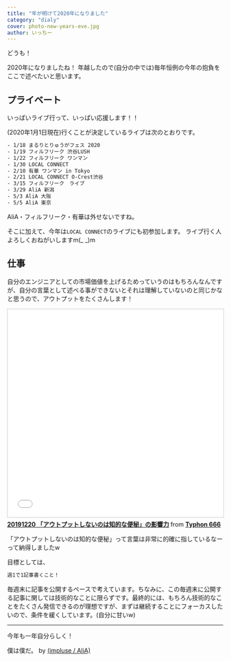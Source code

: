 ```yaml
---
title: "年が明けて2020年になりました"
category: "dialy"
cover: photo-new-years-eve.jpg
author: いっちー
---
```


どうも！

2020年になりましたね！
年越したので(自分の中では)毎年恒例の今年の抱負をここで述べたいと思います。

## プライベート
いっぱいライブ行って、いっぱい応援します！！

(2020年1月1日現在)行くことが決定しているライブは次のとおりです。

```txt
- 1/18 まるりとりゅうがフェス 2020
- 1/19 フィルフリーク 渋谷LUSH
- 1/22 フィルフリーク ワンマン
- 1/30 LOCAL CONNECT
- 2/10 有華 ワンマン in Tokyo
- 2/21 LOCAL CONNECT O-Crest渋谷
- 3/15 フィルフリーク　ライブ
- 3/29 AliA 新潟
- 5/3 AliA 大阪
- 5/5 AliA 東京
```

AliA・フィルフリーク・有華は外せないですね。

そこに加えて、今年は`LOCAL CONNECT`のライブにも初参加します。
ライブ行く人よろしくおねがいしますm(_ _)m


## 仕事
自分のエンジニアとしての市場価値を上げるためっていうのはもちろんなんですが、自分の言葉として述べる事ができないとそれは理解していないのと同じかなと思うので、アウトプットをたくさんします！

<iframe src="//www.slideshare.net/slideshow/embed_code/key/7oz0gSNSubAB0t" width="595" height="485" frameborder="0" marginwidth="0" marginheight="0" scrolling="no" style="border:1px solid #CCC; border-width:1px; margin-bottom:5px; max-width: 100%;" allowfullscreen> </iframe> <div style="margin-bottom:5px"> <strong> <a href="//www.slideshare.net/Typhon666_death/20191220-the-influence-of-intelligent-constipation-without-output" title="20191220 「アウトプットしないのは知的な便秘」の影響力" target="_blank">20191220 「アウトプットしないのは知的な便秘」の影響力</a> </strong> from <strong><a href="https://www.slideshare.net/Typhon666_death" target="_blank">Typhon 666</a></strong> </div>

「アウトプットしないのは知的な便秘」って言葉は非常に的確に指しているなーって納得しましたw

目標としては、
```txt
週1で1記事書くこと！
```

毎週末に記事を公開するペースで考えています。ちなみに、この毎週末に公開する記事に関しては技術的なことに限らずです。最終的には、もちろん技術的なことをたくさん発信できるのが理想ですが、まずは継続することにフォーカスしたいので、条件を緩くしています。(自分に甘いw)

---

今年も一年自分らしく！

僕は僕だ。 by [(impluse / AliA)](https://www.youtube.com/watch?v=Qb98LD-fxko)
